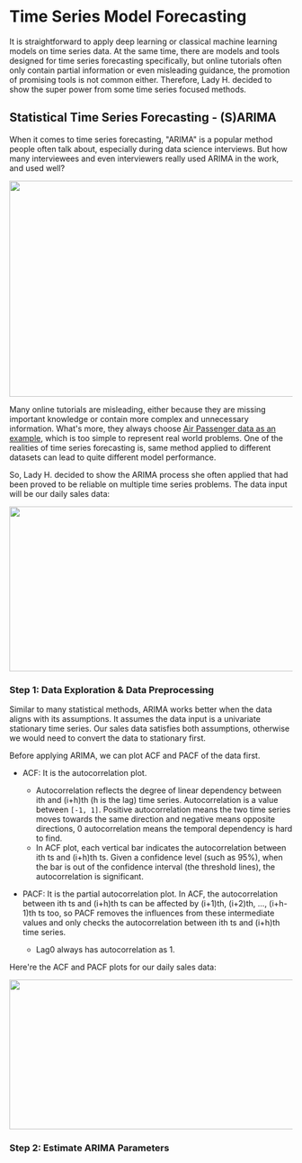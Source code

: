 # Time Series Model Forecasting

It is straightforward to apply deep learning or classical machine learning models on time series data. At the same time, there are models and tools designed for time series forecasting specifically, but online tutorials often only contain partial information or even misleading guidance, the promotion of promising tools is not common either. Therefore, Lady H. decided to show the super power from some time series focused methods.

## Statistical Time Series Forecasting - (S)ARIMA

When it comes to time series forecasting, "ARIMA" is a popular method people often talk about, especially during data science interviews. But how many interviewees and even interviewers really used ARIMA in the work, and used well?

<p align="left">
<img src="https://github.com/lady-h-world/My_Garden/blob/main/images/lady_heart_manga/arima_truth.png" width="971" height="384" />
</p>

Many online tutorials are misleading, either because they are missing important knowledge or contain more complex and unnecessary information. What's more, they always choose [Air Passenger data as an example][1], which is too simple to represent real world problems. One of the realities of time series forecasting is, same method applied to different datasets can lead to quite different model performance. 

So, Lady H. decided to show the ARIMA process she often applied that had been proved to be reliable on multiple time series problems. The data input will be our daily sales data:

<p align="left">
<img src="https://github.com/lady-h-world/My_Garden/blob/main/images/Garden_Totem_images/data_exploration/daily_sales_plot.png" width="1092" height="293" />
</p>

### Step 1: Data Exploration & Data Preprocessing

Similar to many statistical methods, ARIMA works better when the data aligns with its assumptions. It assumes the data input is a univariate stationary time series. Our sales data satisfies both assumptions, otherwise we would need to convert the data to stationary first.

Before applying ARIMA, we can plot ACF and PACF of the data first.

* ACF: It is the autocorrelation plot. 
  * Autocorrelation reflects the degree of linear dependency between ith and (i+h)th (h is the lag) time series. Autocorrelation is a value between `[-1, 1]`. Positive autocorrelation means the two time series moves towards the same direction and negative means opposite directions, 0 autocorrelation means the temporal dependency is hard to find.
  * In ACF plot, each vertical bar indicates the autocorrelation between ith ts and (i+h)th ts. Given a confidence level (such as 95%), when the bar is out of the confidence interval (the threshold lines), the autocorrelation is significant.

* PACF: It is the partial autocorrelation plot. In ACF, the autocorrelation between ith ts and (i+h)th ts can be affected by (i+1)th, (i+2)th, ..., (i+h-1)th ts too, so PACF removes the influences from these intermediate values and only checks the autocorrelation between ith ts and (i+h)th time series.
  * Lag0 always has autocorrelation as 1.

Here're the ACF and PACF plots for our daily sales data:

<p align="left">
<img src="https://github.com/lady-h-world/My_Garden/blob/main/images/Garden_Totem_images/forecasting/acf_pacf_sales.png" width="1093" height="266" />
</p>

### Step 2: Estimate ARIMA Parameters


[1]:https://rstudio-pubs-static.s3.amazonaws.com/223827_937f502e3e89492a95404356034ea1a7.html
